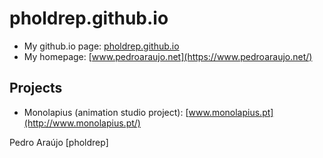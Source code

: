 # pholdrep.github.io

- My github.io page: [pholdrep.github.io](https://pholdrep.github.io/)
- My homepage: [www.pedroaraujo.net](https://www.pedroaraujo.net/)


## Projects

- Monolapius (animation studio project): [www.monolapius.pt](http://www.monolapius.pt/)



Pedro Araújo [pholdrep]
